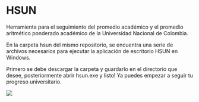 # HSUN
 Herramienta para el seguimiento del promedio académico y el promedio aritmético ponderado académico de la Universidad Nacional de Colombia.
 
 En la carpeta hsun del mismo repositorio, se encuentra una serie de archivos necesarios para ejecutar la aplicación de escritorio HSUN en Windows.
 
 Primero se debe descargar la carpeta y guardarlo en el directorio que desee, posteriormente abrir hsun.exe y listo! 
 Ya puedes empezar a seguir tu progreso universitario.

![](https://github.com/jsmendozap/HSUN/blob/main/hsun.gif)
